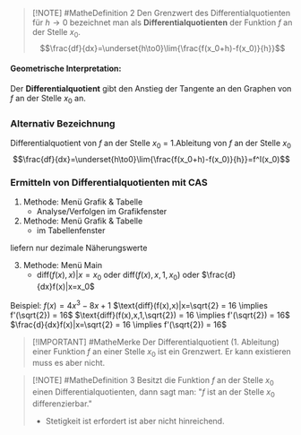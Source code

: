 
> [!NOTE] #MatheDefinition 2
> Den Grenzwert des Differentialquotienten für $h\to0$ bezeichnet man als **Differentialquotienten** der Funktion $f$ an der Stelle $x_0$. $$\frac{df}{dx}=\underset{h\to0}\lim{\frac{f(x_0+h)-f(x_0)}{h}}$$

#### Geometrische Interpretation:
Der **Differentialquotient** gibt den Anstieg der Tangente an den Graphen von $f$ an der Stelle $x_0$ an.

### Alternativ Bezeichnung
Differentialquotient von $f$ an der Stelle $x_0$
= 1.Ableitung von $f$ an der Stelle $x_0$
$$\frac{df}{dx}=\underset{h\to0}\lim{\frac{f(x_0+h)-f(x_0)}{h}}=f^I(x_0)$$


### Ermitteln von Differentialquotienten mit CAS
1. Methode: Menü Grafik & Tabelle
	- Analyse/Verfolgen im Grafikfenster
2. Methode: Menü Grafik & Tabelle
	- im Tabellenfenster

liefern nur dezimale Näherungswerte

3. Methode: Menü Main
	- $\text{diff}(f(x),x)|x=x_0$ oder $\text{diff}(f(x),x,1,x_0)$ oder $\frac{d}{dx}f(x)|x=x_0$

Beispiel: $f(x)=4x^3-8x+1$
$\text{diff}(f(x),x)|x=\sqrt{2} = 16 \implies f'(\sqrt{2}) = 16$
$\text{diff}(f(x),x,1,\sqrt{2}) = 16 \implies f'(\sqrt{2}) = 16$
$\frac{d}{dx}f(x)|x=\sqrt{2} = 16 \implies f'(\sqrt{2}) = 16$


> [!IMPORTANT] #MatheMerke
> Der Differentialquotient (1. Ableitung) einer Funktion $f$ an einer Stelle $x_0$ ist ein Grenzwert. Er kann existieren muss es aber nicht.


> [!NOTE] #MatheDefinition 3
> Besitzt die Funktion $f$ an der Stelle $x_0$ einen Differentialquotienten, dann sagt man: "$f$ ist an der Stelle $x_0$ differenzierbar."
> - Stetigkeit ist erfordert ist aber nicht hinreichend.


